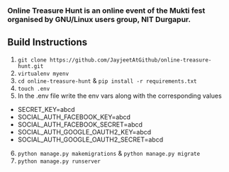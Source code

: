 ### Online Treasure Hunt is an online event of the Mukti fest organised by GNU/Linux users group, NIT Durgapur.

## Build Instructions

1. `git clone https://github.com/JayjeetAtGithub/online-treasure-hunt.git`
2. `virtualenv myenv`
3. `cd online-treasure-hunt` & `pip install -r requirements.txt`
4. `touch .env`
5. In the .env file write the env vars along with the corresponding values

* SECRET_KEY=abcd
* SOCIAL_AUTH_FACEBOOK_KEY=abcd
* SOCIAL_AUTH_FACEBOOK_SECRET=abcd
* SOCIAL_AUTH_GOOGLE_OAUTH2_KEY=abcd
* SOCIAL_AUTH_GOOGLE_OAUTH2_SECRET=abcd    

6. `python manage.py makemigrations` & `python manage.py migrate`
7. `python manage.py runserver`


